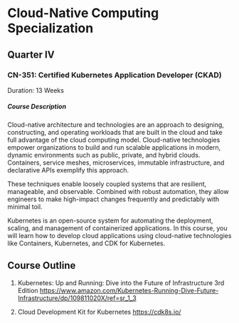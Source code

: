 # Cloud-Native Computing Specialization

## Quarter IV

### CN-351: Certified Kubernetes Application Developer (CKAD)

Duration: 13 Weeks

##### Course Description

Cloud-native architecture and technologies are an approach to designing, constructing, and operating workloads that are built in the cloud and take full advantage of the cloud computing model. Cloud-native technologies empower organizations to build and run scalable applications in modern, dynamic environments such as public, private, and hybrid clouds. Containers, service meshes, microservices, immutable infrastructure, and declarative APIs exemplify this approach.

These techniques enable loosely coupled systems that are resilient, manageable, and observable. Combined with robust automation, they allow engineers to make high-impact changes frequently and predictably with minimal toil.

Kubernetes is an open-source system for automating the deployment, scaling, and management of containerized applications. In this course, you will learn how to develop cloud applications using cloud-native technologies like Containers, Kubernetes, and CDK for Kubernetes.

## Course Outline

1. Kubernetes: Up and Running: Dive into the Future of Infrastructure 3rd Edition
<https://www.amazon.com/Kubernetes-Running-Dive-Future-Infrastructure/dp/109811020X/ref=sr_1_3>

1. Cloud Development Kit for Kubernetes
<https://cdk8s.io/>
